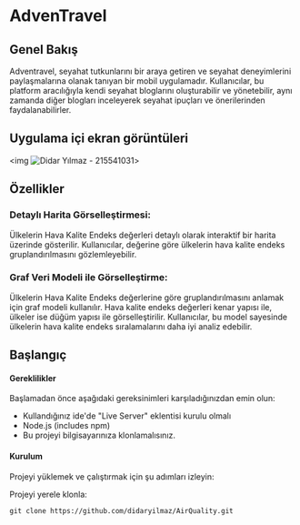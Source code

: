 # AdvenTravel

## Genel Bakış


Adventravel, seyahat tutkunlarını bir araya getiren ve seyahat deneyimlerini paylaşmalarına olanak tanıyan bir mobil uygulamadır. Kullanıcılar, bu platform aracılığıyla kendi seyahat bloglarını oluşturabilir ve yönetebilir, aynı zamanda diğer blogları inceleyerek seyahat ipuçları ve önerilerinden faydalanabilirler.

## Uygulama içi ekran görüntüleri
<img ![Didar Yılmaz - 215541031](https://github.com/user-attachments/assets/f08e788d-6e26-44a3-9cf6-0c7a211e468b)>

## Özellikler

### Detaylı Harita Görselleştirmesi:
Ülkelerin Hava Kalite Endeks değerleri detaylı olarak interaktif bir harita üzerinde gösterilir. Kullanıcılar, değerine göre ülkelerin hava kalite endeks gruplandırılmasını gözlemleyebilir.

### Graf Veri Modeli ile Görselleştirme:
Ülkelerin Hava Kalite Endeks değerlerine göre gruplandırılmasını anlamak için graf modeli kullanılır. Hava kalite endeks değerleri kenar yapısı ile, ülkeler ise düğüm yapısı ile görselleştirilir. Kullanıcılar, bu model sayesinde ülkelerin hava kalite endeks sıralamalarını daha iyi analiz edebilir.

## Başlangıç

#### Gereklilikler
Başlamadan önce aşağıdaki gereksinimleri karşıladığınızdan emin olun:

- Kullandığınız ide'de "Live Server" eklentisi kurulu olmalı
- Node.js (includes npm)
- Bu projeyi bilgisayarınıza klonlamalısınız.

#### Kurulum
Projeyi yüklemek ve çalıştırmak için şu adımları izleyin:

Projeyi yerele klonla:
```
git clone https://github.com/didaryilmaz/AirQuality.git
```
